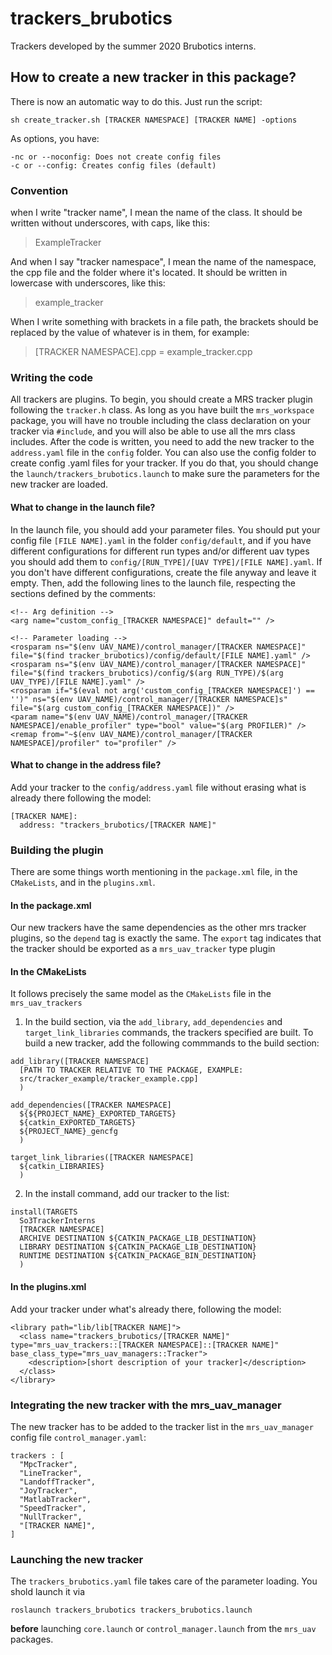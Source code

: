 # trackers_brubotics
Trackers developed by the summer 2020 Brubotics interns.

## How to create a new tracker in this package?
There is now an automatic way to do this. Just run the script:

```
sh create_tracker.sh [TRACKER NAMESPACE] [TRACKER NAME] -options
```
As options, you have:
```
-nc or --noconfig: Does not create config files
-c or --config: Creates config files (default)
```

### Convention

when I write "tracker name", I mean the name of the class. It should be written without underscores, with caps, like this:
> ExampleTracker

And when I say "tracker namespace", I mean the name of the namespace, the cpp file and the folder where it's located. It should be written in lowercase with underscores, like this:
> example_tracker

When I write something with brackets in a file path, the brackets should be replaced by the value of whatever is in them, for example:
> [TRACKER NAMESPACE].cpp = example_tracker.cpp

### Writing the code
All trackers are plugins. To begin, you should create a MRS tracker plugin following the `tracker.h` class. As long as you have built the `mrs_workspace` package, you will have no trouble including the class declaration on your tracker via `#include`, and you will also be able to use all the mrs class includes. After the code is written, you need to add the new tracker to the `address.yaml` file in the `config` folder. You can also use the config folder to create config .yaml files for your tracker. If you do that, you should change the `launch/trackers_brubotics.launch` to make sure the parameters for the new tracker are loaded.

#### What to change in the launch file?

In the launch file, you should add your parameter files. You should put your config file `[FILE NAME].yaml` in the folder `config/default`, and if you have different configurations for different run types and/or different uav types you should add them to `config/[RUN_TYPE]/[UAV TYPE]/[FILE NAME].yaml`. If you don't have different configurations, create the file anyway and leave it empty. Then, add the following lines to the launch file, respecting the sections defined by the comments:
```
<!-- Arg definition -->
<arg name="custom_config_[TRACKER NAMESPACE]" default="" />

<!-- Parameter loading -->
<rosparam ns="$(env UAV_NAME)/control_manager/[TRACKER NAMESPACE]" file="$(find tracker_brubotics)/config/default/[FILE NAME].yaml" />
<rosparam ns="$(env UAV_NAME)/control_manager/[TRACKER NAMESPACE]" file="$(find trackers_brubotics)/config/$(arg RUN_TYPE)/$(arg UAV_TYPE)/[FILE NAME].yaml" />
<rosparam if="$(eval not arg('custom_config_[TRACKER NAMESPACE]') == '')" ns="$(env UAV_NAME)/control_manager/[TRACKER NAMESPACE]s" file="$(arg custom_config_[TRACKER NAMESPACE])" />
<param name="$(env UAV_NAME)/control_manager/[TRACKER NAMESPACE]/enable_profiler" type="bool" value="$(arg PROFILER)" />
<remap from="~$(env UAV_NAME)/control_manager/[TRACKER NAMESPACE]/profiler" to="profiler" />
```

#### What to change in the address file?

Add your tracker to the `config/address.yaml` file without erasing what is already there following the model:

```
[TRACKER NAME]:
  address: "trackers_brubotics/[TRACKER NAME]"
```

### Building the plugin

There are some things worth mentioning in the `package.xml` file, in the `CMakeLists`,  and in the `plugins.xml`.

#### In the package.xml
Our new trackers have the same dependencies as the other mrs tracker plugins, so the `depend` tag is exactly the same. The `export` tag indicates that the tracker should be exported as a `mrs_uav_tracker` type plugin

#### In the CMakeLists
It follows precisely the same model as the `CMakeLists` file in the ```mrs_uav_trackers```
1. In the build section, via the `add_library`, `add_dependencies` and `target_link_libraries` commands, the trackers specified are built. To build a new tracker, add the following commmands to the build section:

```
add_library([TRACKER NAMESPACE]
  [PATH TO TRACKER RELATIVE TO THE PACKAGE, EXAMPLE:
  src/tracker_example/tracker_example.cpp]
  )

add_dependencies([TRACKER NAMESPACE]
  ${${PROJECT_NAME}_EXPORTED_TARGETS}
  ${catkin_EXPORTED_TARGETS}
  ${PROJECT_NAME}_gencfg
  )

target_link_libraries([TRACKER NAMESPACE]
  ${catkin_LIBRARIES}
  )
```

2. In the install command, add our tracker to the list:
```
install(TARGETS
  So3TrackerInterns
  [TRACKER NAMESPACE]
  ARCHIVE DESTINATION ${CATKIN_PACKAGE_LIB_DESTINATION}
  LIBRARY DESTINATION ${CATKIN_PACKAGE_LIB_DESTINATION}
  RUNTIME DESTINATION ${CATKIN_PACKAGE_BIN_DESTINATION}
  )
```

#### In the plugins.xml
Add your tracker under what's already there, following the model:
```
<library path="lib/lib[TRACKER NAME]">
  <class name="trackers_brubotics/[TRACKER NAME]" type="mrs_uav_trackers::[TRACKER NAMESPACE]::[TRACKER NAME]" base_class_type="mrs_uav_managers::Tracker">
    <description>[short description of your tracker]</description>
  </class>
</library>
```


### Integrating the new tracker with the mrs_uav_manager

The new tracker has to be added to the tracker list in the `mrs_uav_manager` config file `control_manager.yaml`:

```
trackers : [
  "MpcTracker",
  "LineTracker",
  "LandoffTracker",
  "JoyTracker",
  "MatlabTracker",
  "SpeedTracker",
  "NullTracker",
  "[TRACKER NAME]",
]
```

### Launching the new tracker

The `trackers_brubotics.yaml` file takes care of the parameter loading. You shold launch it via
```
roslaunch trackers_brubotics trackers_brubotics.launch
```
**before** launching `core.launch` or `control_manager.launch` from the `mrs_uav` packages.
